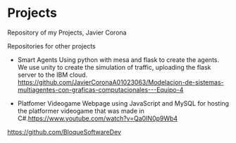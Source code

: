# Projects
Repository of my Projects, Javier Corona

Repositories for other projects

- Smart Agents
  Using python with mesa and flask to create the agents. We use 
unity to create the simulation of traffic, uploading the flask server to 
the IBM cloud.
https://github.com/JavierCoronaA01023063/Modelacion-de-sistemas-multiagentes-con-graficas-computacionales---Equipo-4

- Platfomer Videogame
  Webpage using JavaScript and MySQL for hosting the
platformer videogame that was made in C#.https://www.youtube.com/watch?v=Qa0IN0p9Wb4

https://github.com/BloqueSoftwareDev
